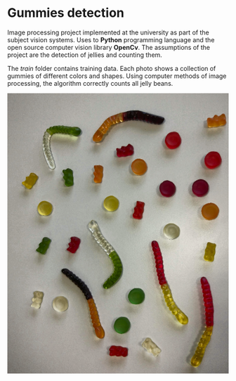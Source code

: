 
# Gummies detection

Image processing project implemented at the university as part of the subject vision systems. Uses to **Python** programming language and the open source computer vision library **OpenCv**. The assumptions of the project are the detection of jellies and counting them. 





The *train* folder contains training data. Each photo shows a collection of gummies of different colors and shapes. Using computer methods of image processing, the algorithm correctly counts all jelly beans.


![img](images/contrast.png)
